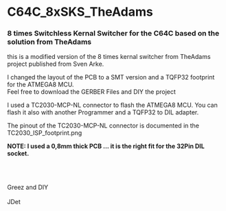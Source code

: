 # C64C_8xSKS_TheAdams
<h3>8 times Switchless Kernal Switcher for the C64C based on the solution from TheAdams</h3>
<p>this is a modified version of the 8 times kernal switcher from TheAdams project published from Sven Arke.</p>
<p>I changed the layout of the PCB to a SMT version and a TQFP32 footprint for the ATMEGA8 MCU.</br>
Feel free to download the GERBER Files and DIY the project</p>
<p>I used a TC2030-MCP-NL connector to flash the ATMEGA8 MCU. You can flash it also with another Programmer and a TQFP32 to DIL adapter.</p>
<p>The pinout of the TC2030-MCP-NL connector is documented in the TC2030_ISP_footprint.png</p>
<p><strong>NOTE: I used a 0,8mm thick PCB ... it is the right fit for the 32Pin DIL socket.</strong></p>
</br></br>
<p>Greez and DIY </br></br> JDet</p>

